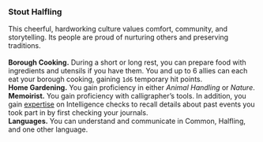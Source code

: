 ### Stout Halfling

This cheerful, hardworking culture values comfort, community, and storytelling.
Its people are proud of nurturing others and preserving traditions.
\
\
**Borough Cooking.**
During a short or long rest, you can prepare food with ingredients and utensils if you have them.
You and up to 6 allies can each eat your borough cooking, gaining `1d6` temporary hit points.
\
**Home Gardening.**
You gain proficiency in either _Animal Handling_ or _Nature_.
\
**Memoirist.**
You gain proficiency with calligrapher’s tools.
In addition, you gain [expertise](#Proficiency_Bonus_expertise) on Intelligence checks to recall details about past events you took part in by first checking your journals.
\
**Languages.**
You can understand and communicate in Common, Halfling, and one other language.

